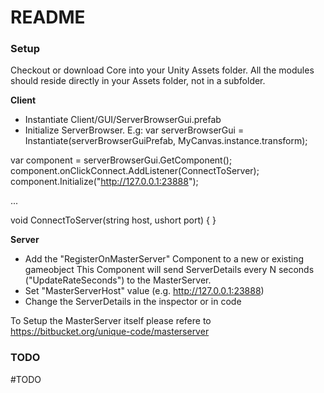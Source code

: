 # README #

### Setup ###

Checkout or download Core into your Unity Assets folder. All the modules should reside directly in your Assets folder, not in a subfolder.

**Client**
* Instantiate Client/GUI/ServerBrowserGui.prefab
* Initialize ServerBrowser. E.g:
var serverBrowserGui = Instantiate(serverBrowserGuiPrefab, MyCanvas.instance.transform);

var component = serverBrowserGui.GetComponent<ServerBrowserGui>();
component.onClickConnect.AddListener(ConnectToServer);
component.Initialize("http://127.0.0.1:23888");

...

void ConnectToServer(string host, ushort port)
{
}

**Server**
* Add the "RegisterOnMasterServer" Component to a new or existing gameobject  This Component will send ServerDetails every N seconds ("UpdateRateSeconds") to the MasterServer.
* Set "MasterServerHost" value (e.g. http://127.0.0.1:23888)
* Change the ServerDetails in the inspector or in code

To Setup the MasterServer itself please refere to https://bitbucket.org/unique-code/masterserver


### TODO ###

#TODO
